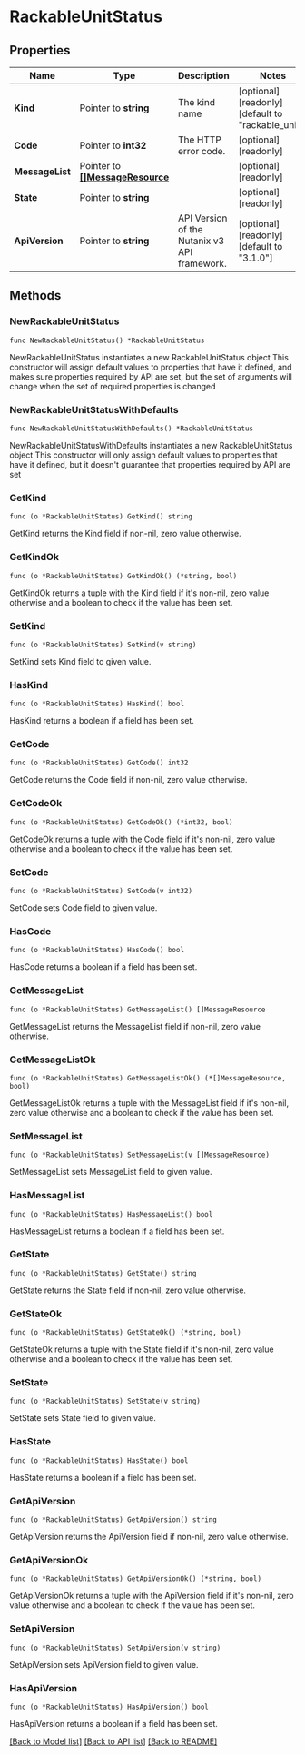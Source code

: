 # RackableUnitStatus

## Properties

Name | Type | Description | Notes
------------ | ------------- | ------------- | -------------
**Kind** | Pointer to **string** | The kind name | [optional] [readonly] [default to "rackable_unit"]
**Code** | Pointer to **int32** | The HTTP error code. | [optional] [readonly] 
**MessageList** | Pointer to [**[]MessageResource**](MessageResource.md) |  | [optional] [readonly] 
**State** | Pointer to **string** |  | [optional] [readonly] 
**ApiVersion** | Pointer to **string** | API Version of the Nutanix v3 API framework. | [optional] [readonly] [default to "3.1.0"]

## Methods

### NewRackableUnitStatus

`func NewRackableUnitStatus() *RackableUnitStatus`

NewRackableUnitStatus instantiates a new RackableUnitStatus object
This constructor will assign default values to properties that have it defined,
and makes sure properties required by API are set, but the set of arguments
will change when the set of required properties is changed

### NewRackableUnitStatusWithDefaults

`func NewRackableUnitStatusWithDefaults() *RackableUnitStatus`

NewRackableUnitStatusWithDefaults instantiates a new RackableUnitStatus object
This constructor will only assign default values to properties that have it defined,
but it doesn't guarantee that properties required by API are set

### GetKind

`func (o *RackableUnitStatus) GetKind() string`

GetKind returns the Kind field if non-nil, zero value otherwise.

### GetKindOk

`func (o *RackableUnitStatus) GetKindOk() (*string, bool)`

GetKindOk returns a tuple with the Kind field if it's non-nil, zero value otherwise
and a boolean to check if the value has been set.

### SetKind

`func (o *RackableUnitStatus) SetKind(v string)`

SetKind sets Kind field to given value.

### HasKind

`func (o *RackableUnitStatus) HasKind() bool`

HasKind returns a boolean if a field has been set.

### GetCode

`func (o *RackableUnitStatus) GetCode() int32`

GetCode returns the Code field if non-nil, zero value otherwise.

### GetCodeOk

`func (o *RackableUnitStatus) GetCodeOk() (*int32, bool)`

GetCodeOk returns a tuple with the Code field if it's non-nil, zero value otherwise
and a boolean to check if the value has been set.

### SetCode

`func (o *RackableUnitStatus) SetCode(v int32)`

SetCode sets Code field to given value.

### HasCode

`func (o *RackableUnitStatus) HasCode() bool`

HasCode returns a boolean if a field has been set.

### GetMessageList

`func (o *RackableUnitStatus) GetMessageList() []MessageResource`

GetMessageList returns the MessageList field if non-nil, zero value otherwise.

### GetMessageListOk

`func (o *RackableUnitStatus) GetMessageListOk() (*[]MessageResource, bool)`

GetMessageListOk returns a tuple with the MessageList field if it's non-nil, zero value otherwise
and a boolean to check if the value has been set.

### SetMessageList

`func (o *RackableUnitStatus) SetMessageList(v []MessageResource)`

SetMessageList sets MessageList field to given value.

### HasMessageList

`func (o *RackableUnitStatus) HasMessageList() bool`

HasMessageList returns a boolean if a field has been set.

### GetState

`func (o *RackableUnitStatus) GetState() string`

GetState returns the State field if non-nil, zero value otherwise.

### GetStateOk

`func (o *RackableUnitStatus) GetStateOk() (*string, bool)`

GetStateOk returns a tuple with the State field if it's non-nil, zero value otherwise
and a boolean to check if the value has been set.

### SetState

`func (o *RackableUnitStatus) SetState(v string)`

SetState sets State field to given value.

### HasState

`func (o *RackableUnitStatus) HasState() bool`

HasState returns a boolean if a field has been set.

### GetApiVersion

`func (o *RackableUnitStatus) GetApiVersion() string`

GetApiVersion returns the ApiVersion field if non-nil, zero value otherwise.

### GetApiVersionOk

`func (o *RackableUnitStatus) GetApiVersionOk() (*string, bool)`

GetApiVersionOk returns a tuple with the ApiVersion field if it's non-nil, zero value otherwise
and a boolean to check if the value has been set.

### SetApiVersion

`func (o *RackableUnitStatus) SetApiVersion(v string)`

SetApiVersion sets ApiVersion field to given value.

### HasApiVersion

`func (o *RackableUnitStatus) HasApiVersion() bool`

HasApiVersion returns a boolean if a field has been set.


[[Back to Model list]](../README.md#documentation-for-models) [[Back to API list]](../README.md#documentation-for-api-endpoints) [[Back to README]](../README.md)


